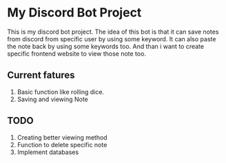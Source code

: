 # My Discord Bot Project

This is my discord bot project. The idea of this bot is that it can save notes from discord from specific user by using some keyword. It can also paste the note back by using some keywords too. And than i want to create specific frontend website to view those note too.

## Current fatures

1. Basic function like rolling dice.
2. Saving and viewing Note

## TODO

1. Creating better viewing method
2. Function to delete specific note
3. Implement databases
